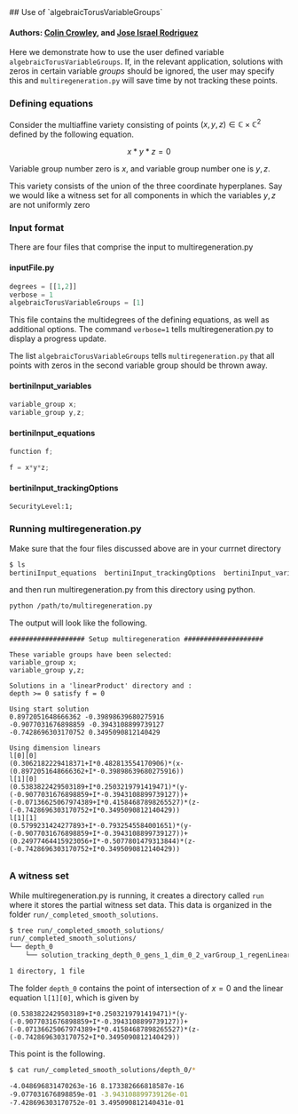 <link rel="stylesheet" href="modest.css">
<style>
pre, code, pre code {
  max-height: 400px;
}
</style>
## Use of `algebraicTorusVariableGroups`

#### Authors: [Colin Crowley](https://sites.google.com/view/colincrowley/home), and [Jose Israel Rodriguez](https://www.math.wisc.edu/~jose/)

Here we demonstrate how to use the user defined variable 
`algebraicTorusVariableGroups`. If, in the relevant application, solutions with 
zeros in certain variable *groups* should be ignored, the user may specify 
this and `multiregeneration.py` will save time by not tracking these 
points.

### Defining equations

Consider the multiaffine variety consisting of points $(x,y,z) \in 
\mathbb{C} \times \mathbb{C}^2$ defined by the following equation.

$$
x*y*z = 0
$$

Variable group number zero is $x$, and variable group number one is 
$y,z$.

This variety consists of the union of the three coordinate hyperplanes. 
Say we would like a witness set for all components in which the 
variables $y,z$ are not uniformly zero


### Input format

There are four files that comprise the input to multiregeneration.py

#### inputFile.py
```python
degrees = [[1,2]]
verbose = 1
algebraicTorusVariableGroups = [1]
```
This file contains the multidegrees of the defining equations, as well 
as additional options. The command `verbose=1` tells 
multiregeneration.py to display a progress update.

The list `algebraicTorusVariableGroups` tells `multiregeneration.py` that all 
points with zeros in the second variable group should be thrown away.

#### bertiniInput_variables
```c
variable_group x;
variable_group y,z;
```
#### bertiniInput_equations
```c
function f;

f = x*y*z;
```
#### bertiniInput_trackingOptions
```
SecurityLevel:1;
```

### Running multiregeneration.py

Make sure that the four files discussed above are in your currnet 
directory
```bash
$ ls
bertiniInput_equations  bertiniInput_trackingOptions  bertiniInput_variables  inputFile.py
```
and then run multiregeneration.py from this directory using python.
```bash
python /path/to/multiregeneration.py
```
The output will look like the following.
```
################### Setup multiregeneration ####################

These variable groups have been selected:
variable_group x;
variable_group y,z;

Solutions in a 'linearProduct' directory and :
depth >= 0 satisfy f = 0

Using start solution
0.8972051648666362 -0.39898639680275916
-0.9077031676898859 -0.3943108899739127
-0.7428696303170752 0.3495090812140429

Using dimension linears
l[0][0]
(0.3062182229418371+I*0.482813554170906)*(x-(0.8972051648666362+I*-0.39898639680275916))
l[1][0]
(0.5383822429503189+I*0.2503219791419471)*(y-(-0.9077031676898859+I*-0.3943108899739127))+(-0.07136625067974389+I*0.41584687898265527)*(z-(-0.7428696303170752+I*0.3495090812140429))
l[1][1]
(0.5799231424277893+I*-0.7932545584001651)*(y-(-0.9077031676898859+I*-0.3943108899739127))+(0.24977464415923056+I*-0.5077801479313844)*(z-(-0.7428696303170752+I*0.3495090812140429))

Using degree linears
(0.1464920179273812 + I*-0.6465502281501778)*x+(-0.5072844892586013 + I*-0.5293561596437888)
(-0.8537330553628488 + I*0.30734891050065705)*y+(-0.3196125729586834 + I*-0.031611872298001886)*z+(-0.8962913409195759 + I*-0.9589522119882019)
(0.01635233928502866 + I*0.1209387447477257)*y+(-0.447832569204752 + I*-0.2948052058911983)*z+(0.03416469622921814 + I*-0.6240129128345355)
exploring tree in order depthFirst

################### Starting multiregeneration ####################

ROGRESS
Depth 0: 1

----------------------------------------------------------------
| # smooth isolated solutions  | # of general linear equations |
| found                        | added with variables in group |
----------------------------------------------------------------
                               | 0  1
----------------------------------------------------------------
  1                              0  2  
Done.
```

### A witness set
While multiregeneration.py is running, it creates a directory called 
`run` where it stores the partial witness set data. This data is 
organized in the folder `run/_completed_smooth_solutions`.
```bash
$ tree run/_completed_smooth_solutions/
run/_completed_smooth_solutions/
└── depth_0
    └── solution_tracking_depth_0_gens_1_dim_0_2_varGroup_1_regenLinear_1_pointId_76815293686_175634001278

1 directory, 1 file
```

The folder `depth_0` contains the point of intersection of 
$x = 0$ and the 
linear equation `l[1][0]`, which is given by
```
(0.5383822429503189+I*0.2503219791419471)*(y-(-0.9077031676898859+I*-0.3943108899739127))+(-0.07136625067974389+I*0.41584687898265527)*(z-(-0.7428696303170752+I*0.3495090812140429))
```
This point is the following.
```bash 
$ cat run/_completed_smooth_solutions/depth_0/*

-4.048696831470263e-16 8.173382666818587e-16
-9.077031676898859e-01 -3.943108899739126e-01
-7.428696303170752e-01 3.495090812140431e-01
```
